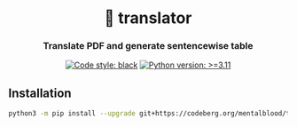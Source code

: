 <h1 align="center">📜 translator</h1>

<h3 align="center">Translate PDF and generate sentencewise table</h3>

<p align="center">
<a href="https://github.com/psf/black"><img alt="Code style: black" src="https://img.shields.io/badge/code%20style-black-000000.svg"></a>
<a href="https://www.python.org/"><img alt="Python version: >=3.11" src="https://img.shields.io/badge/Python-3.11%20|%203.12-blue"></a>
</p>

## Installation

```bash
python3 -m pip install --upgrade git+https://codeberg.org/mentalblood/translator
```
